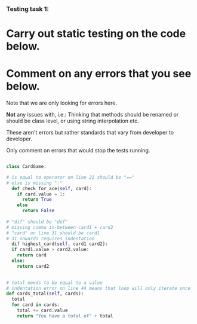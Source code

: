 ### Testing task 1:

# Carry out static testing on the code below.
# Comment on any errors that you see below.

Note that we are only looking for errors here.

**Not** any issues with, i.e.: 
Thinking that methods should be renamed or should be class level, or using string interpolation etc. 

These aren't errors but rather standards that vary from developer to developer. 

Only comment on errors that would stop the tests running.

```python

class CardGame:

# is equal to operator on line 21 should be "=="
# else is missing ":"
  def check_for_ace(self, card):
    if card.value = 1:
      return True
    else
      return False
   
# "dif" should be "def"
# missing comma in-between card1 + card2
# "card" on line 31 should be card1
# 31 onwards requires indentation
  dif highest_card(self, card1 card2):
  if card1.value > card2.value:
    return card
  else:
    return card2
  

# total needs to be equal to a value
# indentation error on line 44 means that loop will only iterate once
def cards_total(self, cards):
  total
  for card in cards:
    total += card.value
    return "You have a total of" + total
  
```
